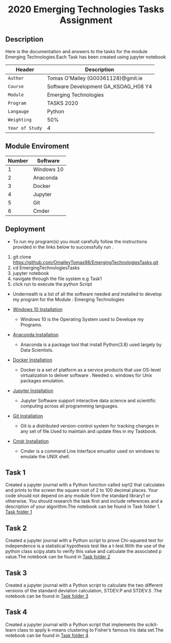 <p align="center">
<h1 align="center">2020 Emerging Technologies Tasks Assignment  </h1>


## Description
 <p align="left">
Here is the documentation and answers to the tasks for the module Emerging Technologies.Each Task has been created using jupyter notebook
<br />
</p>

| Header | Description |
| --- | --- |
| `Author` | Tomas O'Malley (G00361128)@gmit.ie |
| `Course` | Software Development GA_KSOAG_H08 Y4  |
| `Module` | Emerging  Technologies  |
| `Program` | TASKS 2020 |
| `Langauge` | Python |
| `Weighting` | 50% |
| `Year of Study` | 4 |



## Module Enviroment 


| Number | Software |
| --- | --- |
| 1 | Windows 10|
| 2 | Anaconda|
| 3 | Docker|
| 4 | Jupyter|
| 5 | Git|
| 6 | Cmder |


## Deployment 
- To run my program(s) you must carefully follow the instructions provided in the links below to successfully run .
 1. git clone https://github.com/OmalleyTomas98/EmergingTechnologiesTasks.git
 2. cd EmergingTechnologiesTasks
 3. jupyter notebook 
 4. navigate through the file system e.g Task1 
 5. click run to execute the python Script
 


- Underneath is a list of all the software needed and installed to develop my program  for the Module : Emerging Technologies 



* [Windows 10  Installation   ](https://www.microsoft.com/en-gb/software-download/windows10) 
  - Windows 10 is the Operating System used to Develope my Programs.
* [Anaconda Installation   ](https://www.anaconda.com/) 
  - Anaconda is a package tool that install Python(3.8) used largely by Data Scientists.

* [Docker Installation](https://www.docker.com/?utm_source=google&utm_medium=cpc&utm_campaign=dockerhomepage&utm_content=nemea&utm_term=dockerhomepage&utm_budget=growth&gclid=Cj0KCQiA8dH-BRD_ARIsAC24umarjP9XjIo_qI0gCJSfvesHjGmRdcFrk3JSXOKtQsHPbueLkN-IHmEaAphBEALw_wcB)
  - Docker is a set of platform as a service products that use OS-level virtualization to deliver software . Needed o. windows for Unix packages emulation.
  
* [Jupyter Installation ](https://jupyter.org/)

  - Jupyter Software support interactive data science and scientific computing across all programming languages.
* [Git  Installation ](https://git-scm.com/downloads)
  - Git is a distributed version-control system for tracking changes in any set of file.Used to maintain and update files in my Taskbook.
* [Cmdr  Installation  ](https://cmder.net/)
  - Cmder  is a command  Line Interface emualtor used on windows to emulate the UNIX shell.

## Task 1 

Created a jupyter journal with  a Python function called sqrt2 that calculates and prints to the screen the square root of 2 to 100 decimal places. Your code should not depend on any module from the standard library1 or otherwise. You should research the task first and include references and a description of your algorithm.The notebook can be found in Task folder 1. [Task folder 1](https://github.com/OmalleyTomas98/EmergingTechnologiesTasks/blob/main/TASK1/squareRootProblem.ipynb)


## Task 2 

Created a jupyter journal with  a Python script to prove Chi-squared test for independence is a statistical hypothesis test like a t-test.With the use of the python class scipy.stats to verify this value and calculate the associated p value.The notebook can be found in [Task folder 2](https://github.com/OmalleyTomas98/EmergingTechnologiesTasks/blob/main/TASK2/chi-squaredTest.ipynb)

## Task 3 

Created a jupyter journal  with  a Python script to calculate the  two different versions of the standard deviation calculation, STDEV.P and  STDEV.S .The notebook can be found in [Task folder 3](https://github.com/OmalleyTomas98/EmergingTechnologiesTasks/blob/main/TASK3/standardDeviation.ipynb)
 

## Task 4 

Created a jupyter journal  with  a Python script that implements the  scikit-learn class to apply k-means clustering to Fisher’s famous Iris data set.The notebook can be found in [Task folder 4](https://github.com/OmalleyTomas98/EmergingTechnologiesTasks/blob/main/TASK4/kmeansClustering.ipynb)
